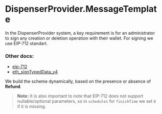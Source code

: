 # DispenserProvider.MessageTemplate

In the DispenserProvider system, a key requirement is for an administrator to sign any creation or deletion operation with their wallet.
For signing we use EIP-712 standart.

### Other docs:
- [eip-712](https://eips.ethereum.org/EIPS/eip-712)
- [eth_signTypedData_v4](https://docs.metamask.io/wallet/reference/json-rpc-methods/eth_signtypeddata_v4/)

We build the scheme dynamically, based on the presence or absence of **Refund**.
> **Note:** It is also important to note that EIP-712 does not support nullable/optional parameters, so in `schedules` for `finishTime` we set `0` if it is missing.
